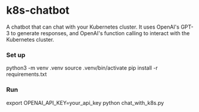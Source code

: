 # k8s-chatbot
A chatbot that can chat with your Kubernetes cluster.
It uses OpenAI's GPT-3 to generate responses, and OpenAI's function calling to interact with the Kubernetes cluster.


### Set up
python3 -m venv .venv
source .venv/bin/activate
pip install -r requirements.txt


### Run
export OPENAI_API_KEY=your_api_key
python chat_with_k8s.py

